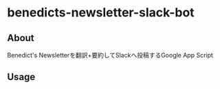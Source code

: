 # benedicts-newsletter-slack-bot

## About

Benedict's Newsletterを翻訳+要約してSlackへ投稿するGoogle App Script

## Usage


